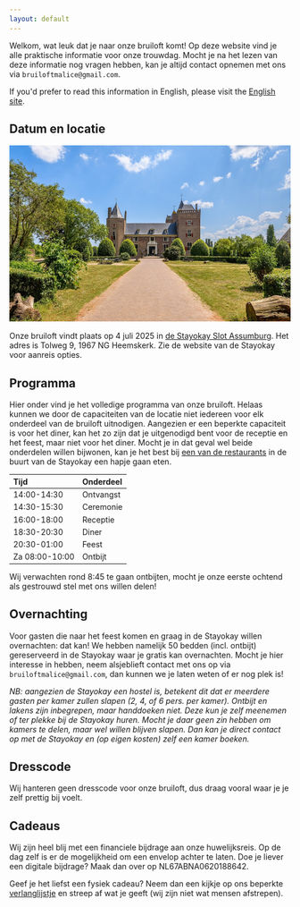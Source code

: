 ```yaml
---
layout: default
---
```


Welkom, wat leuk dat je naar onze bruiloft komt!
Op deze website vind je alle praktische informatie voor onze trouwdag.
Mocht je na het lezen van deze informatie nog vragen hebben, kan je altijd contact opnemen met ons via `bruiloftmalice@gmail.com`.

If you'd prefer to read this information in English, please visit the [English site](index_EN.md).

## Datum en locatie 

![Slot Assumburg](images/kasteel_small.jpg)

Onze bruiloft vindt plaats op 4 juli 2025 in [de Stayokay Slot Assumburg](https://www.stayokay.com/en/hostel/heemskerk).
Het adres is Tolweg 9, 1967 NG Heemskerk.
Zie de website van de Stayokay voor aanreis opties.

## Programma
Hier onder vind je het volledige programma van onze bruiloft. Helaas kunnen we door de capaciteiten van de locatie niet iedereen voor elk onderdeel van de bruiloft uitnodigen. Aangezien er een beperkte capaciteit is voor het diner, kan het zo zijn dat je uitgenodigd bent voor de receptie en het feest, maar niet voor het diner.
Mocht je in dat geval wel beide onderdelen willen bijwonen, kan je het best bij [een van de restaurants](https://www.google.com/maps/search/Restaurants/@52.5087696,4.6730517,15z/data=!4m7!2m6!3m5!2sStayokay+Hostel+Heemskerk+(Slot+Assumburg)!3s0x47c5fa0b7735a4f3:0x247bb53488a5bbe2!4m2!1d4.6850683!2d52.5052176?hl=en-US&entry=ttu&g_ep=EgoyMDI1MDUxNS4wIKXMDSoASAFQAw%3D%3D) in de buurt van de Stayokay een hapje gaan eten.

| Tijd            | Onderdeel         |
|:----------------|:------------------|
| 14:00-14:30     | Ontvangst         |
| 14:30-15:30     | Ceremonie         |
| 16:00-18:00     | Receptie          |
| 18:30-20:30     | Diner             |
| 20:30-01:00     | Feest             |
| Za 08:00-10:00  | Ontbijt           |

Wij verwachten rond 8:45 te gaan ontbijten, mocht je onze eerste ochtend als gestrouwd stel met ons willen delen!

## Overnachting
Voor gasten die naar het feest komen en graag in de Stayokay willen overnachten: dat kan!
We hebben namelijk 50 bedden (incl. ontbijt) gereserveerd in de Stayokay waar je gratis kan overnachten.
Mocht je hier interesse in hebben, neem alsjeblieft contact met ons op via `bruiloftmalice@gmail.com`, dan kunnen we je laten weten of er nog plek is!

*NB: aangezien de Stayokay een hostel is, betekent dit dat er meerdere gasten per kamer zullen slapen (2, 4, of 6 pers. per kamer).*
*Ontbijt en lakens zijn inbegrepen, maar handdoeken niet. Deze kun je zelf meenemen of ter plekke bij de Stayokay huren.*
*Mocht je daar geen zin hebben om kamers te delen, maar wel willen blijven slapen. Dan kan je direct contact op met de Stayokay en (op eigen kosten) zelf een kamer boeken.*

## Dresscode
Wij hanteren geen dresscode voor onze bruiloft, dus draag vooral waar je je zelf prettig bij voelt.

## Cadeaus
Wij zijn heel blij met een financiele bijdrage aan onze huwelijksreis. Op de dag zelf is er de mogelijkheid om een envelop achter te laten. Doe je liever een digitale bijdrage? Maak dan over op NL67ABNA0620188642.

Geef je het liefst een fysiek cadeau? Neem dan een kijkje op ons beperkte [verlanglijstje](https://www.lijstje.nl/maxenalice) en streep af wat je geeft (wij zijn niet wat mensen afstrepen).
